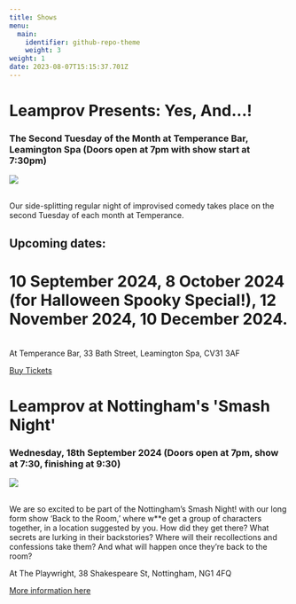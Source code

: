 ```yaml
---
title: Shows
menu:
  main:
    identifier: github-repo-theme
    weight: 3
weight: 1
date: 2023-08-07T15:15:37.701Z
---
```

# Leamprov Presents: Yes, And...!

### The Second Tuesday of the Month at Temperance Bar, Leamington Spa (Doors open at 7pm with show start at 7:30pm)

![](/uploads/three-elephants-colour-.svg)

\
Our side-splitting regular night of improvised comedy takes place on the second Tuesday of each month at Temperance.

## Upcoming dates:

# 10 September 2024, 8 October 2024 (for Halloween Spooky Special!), 12 November 2024, 10 December 2024.

\
At Temperance Bar, 33 Bath Street, Leamington Spa, CV31 3AF

[B﻿uy Tickets](https://www.eventbrite.co.uk/e/copy-of-leamprov-presents-yes-and-tickets-905127750467?aff=ebdssbdestsearch&_gl=1*1qhya4e*_up*MQ..*_ga*MTgwOTc4MzY2OS4xNzE2Mjc3NTU1*_ga_TQVES5V6SH*MTcxNjI3NzU1NC4xLjAuMTcxNjI3NzU1NC4wLjAuMA..)



# Leamprov at Nottingham's 'Smash Night'

### Wednesday, 18th September 2024 (Doors open at 7pm, show at 7:30, finishing at 9:30)

![](/uploads/posed-everyone-kirsty-mouth-open.jpg)

\
We are so excited to be part of the Nottingham’s Smash Night! with our long form show ‘Back to the Room,’ where w**e get a group of characters together, in a location suggested by you. How did they get there? What secrets are lurking in their backstories? Where will their recollections and confessions take them? And what will happen once they’re back to the room?

At The Playwright, 38 Shakespeare St, Nottingham, NG1 4FQ

[More information here](https://www.missimp.co.uk/shows/smash-night-wednesday-18th-september-2024/)